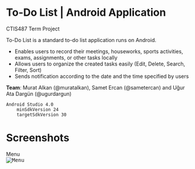 # To-Do List | Android Application
CTIS487 Term Project

To-Do List is a standard to-do list application runs on Android. 
- Enables users to record their meetings, houseworks, sports activities, exams, assignments, or other tasks locally
- Allows users to organize the created tasks easily (Edit, Delete, Search, Filter, Sort)
- Sends notification according to the date and the time specified by users

**Team**: Murat Alkan (@muratalkan), Samet Ercan (@sametercan) and Uğur Ata Dargün (@ugurdargun)

    Android Studio 4.0
        minSdkVersion 24
        targetSdkVersion 30
        
# Screenshots
Menu </br>
<kbd>
![Menu](https://images2.imgbox.com/b2/95/9fw1RwHT_o.png)
</kbd>
